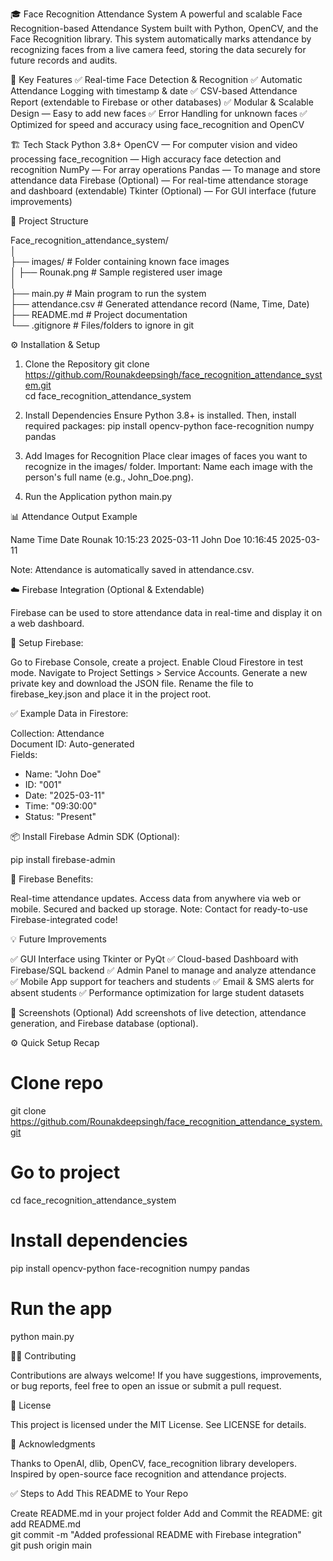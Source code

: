 🎓 Face Recognition Attendance System
A powerful and scalable Face Recognition-based Attendance System built with Python, OpenCV, and the Face Recognition library. This system automatically marks attendance by recognizing faces from a live camera feed, storing the data securely for future records and audits.

🚀 Key Features
✅ Real-time Face Detection & Recognition
✅ Automatic Attendance Logging with timestamp & date
✅ CSV-based Attendance Report (extendable to Firebase or other databases)
✅ Modular & Scalable Design — Easy to add new faces
✅ Error Handling for unknown faces
✅ Optimized for speed and accuracy using face_recognition and OpenCV

🏗 Tech Stack
Python 3.8+
OpenCV — For computer vision and video processing
face_recognition — High accuracy face detection and recognition
NumPy — For array operations
Pandas — To manage and store attendance data
Firebase (Optional) — For real-time attendance storage and dashboard (extendable)
Tkinter (Optional) — For GUI interface (future improvements)

📂 Project Structure

Face_recognition_attendance_system/  
│  
├── images/                # Folder containing known face images  
│    ├── Rounak.png        # Sample registered user image  
│  
├── main.py               # Main program to run the system  
├── attendance.csv        # Generated attendance record (Name, Time, Date)  
├── README.md             # Project documentation  
└── .gitignore            # Files/folders to ignore in git  

⚙ Installation & Setup

1. Clone the Repository
git clone https://github.com/Rounakdeepsingh/face_recognition_attendance_system.git  
cd face_recognition_attendance_system  

2. Install Dependencies
Ensure Python 3.8+ is installed. Then, install required packages:
pip install opencv-python face-recognition numpy pandas  

3. Add Images for Recognition
Place clear images of faces you want to recognize in the images/ folder.
Important: Name each image with the person's full name (e.g., John_Doe.png).

4. Run the Application
python main.py  

📊 Attendance Output Example

Name	Time	Date
Rounak	10:15:23	2025-03-11
John Doe	10:16:45	2025-03-11

Note: Attendance is automatically saved in attendance.csv.

☁️ Firebase Integration (Optional & Extendable)

Firebase can be used to store attendance data in real-time and display it on a web dashboard.

🔑 Setup Firebase:

Go to Firebase Console, create a project.
Enable Cloud Firestore in test mode.
Navigate to Project Settings > Service Accounts.
Generate a new private key and download the JSON file.
Rename the file to firebase_key.json and place it in the project root.

✅ Example Data in Firestore:

Collection: Attendance  
Document ID: Auto-generated  
Fields:  
- Name: "John Doe"  
- ID: "001"  
- Date: "2025-03-11"  
- Time: "09:30:00"  
- Status: "Present"  

📦 Install Firebase Admin SDK (Optional):

pip install firebase-admin  

📲 Firebase Benefits:

Real-time attendance updates.
Access data from anywhere via web or mobile.
Secured and backed up storage.
Note: Contact for ready-to-use Firebase-integrated code!

💡 Future Improvements

✅ GUI Interface using Tkinter or PyQt
✅ Cloud-based Dashboard with Firebase/SQL backend
✅ Admin Panel to manage and analyze attendance
✅ Mobile App support for teachers and students
✅ Email & SMS alerts for absent students
✅ Performance optimization for large student datasets

📸 Screenshots (Optional)
Add screenshots of live detection, attendance generation, and Firebase database (optional).

⚙ Quick Setup Recap
# Clone repo  
git clone https://github.com/Rounakdeepsingh/face_recognition_attendance_system.git  

# Go to project  
cd face_recognition_attendance_system  

# Install dependencies  
pip install opencv-python face-recognition numpy pandas  

# Run the app  

python main.py  

👨‍💻 Contributing

Contributions are always welcome!
If you have suggestions, improvements, or bug reports, feel free to open an issue or submit a pull request.

📜 License

This project is licensed under the MIT License. See LICENSE for details.

🙏 Acknowledgments

Thanks to OpenAI, dlib, OpenCV, face_recognition library developers.
Inspired by open-source face recognition and attendance projects.


✅ Steps to Add This README to Your Repo

Create README.md in your project folder
Add and Commit the README:
git add README.md  
git commit -m "Added professional README with Firebase integration"  
git push origin main 
